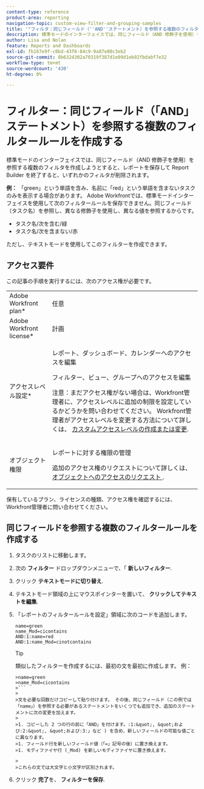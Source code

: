```yaml
---
content-type: reference
product-area: reporting
navigation-topic: custom-view-filter-and-grouping-samples
title: '"フィルタ：同じフィールド（''AND''ステートメント）を参照する複数のフィルタールールを作成」'
description: 標準モードのインターフェイスでは、同じフィールド（AND 修飾子を使用）を参照する複数のフィルタを作成しようとすると、レポートを保存して Report Builder を終了すると、いずれかのフィルタが削除されます。
author: Lisa and Nolan
feature: Reports and Dashboards
exl-id: fb167e9f-c8bd-43f6-84c9-9a87e80c3eb2
source-git-commit: 8b6324302a70319f387d1e09d1eb92fbdabf7e32
workflow-type: tm+mt
source-wordcount: '430'
ht-degree: 0%

---
```


# フィルター：同じフィールド（「AND」ステートメント）を参照する複数のフィルタールールを作成する

標準モードのインターフェイスでは、同じフィールド（AND 修飾子を使用）を参照する複数のフィルタを作成しようとすると、レポートを保存して Report Builder を終了すると、いずれかのフィルタが削除されます。

**例：** 「green」という単語を含み、名前に「red」という単語を含まないタスクのみを表示する場合があります。 Adobe Workfrontでは、標準モードインターフェイスを使用して次のフィルタールールを保存できません。同じフィールド（タスク名）を参照し、異なる修飾子を使用し、異なる値を参照するからです。

* タスク名/次を含む/緑
* タスク名/次を含まない/赤

ただし、テキストモードを使用してこのフィルターを作成できます。

## アクセス要件

この記事の手順を実行するには、次のアクセス権が必要です。

<table style="table-layout:auto"> 
 <col> 
 <col> 
 <tbody> 
  <tr> 
   <td role="rowheader">Adobe Workfront plan*</td> 
   <td> <p>任意</p> </td> 
  </tr> 
  <tr> 
   <td role="rowheader">Adobe Workfront license*</td> 
   <td> <p>計画 </p> </td> 
  </tr> 
  <tr> 
   <td role="rowheader">アクセスレベル設定*</td> 
   <td> <p>レポート、ダッシュボード、カレンダーへのアクセスを編集</p> <p>フィルター、ビュー、グループへのアクセスを編集</p> <p>注意：まだアクセス権がない場合は、Workfront管理者に、アクセスレベルに追加の制限を設定しているかどうかを問い合わせてください。 Workfront管理者がアクセスレベルを変更する方法について詳しくは、 <a href="../../../administration-and-setup/add-users/configure-and-grant-access/create-modify-access-levels.md" class="MCXref xref">カスタムアクセスレベルの作成または変更</a>.</p> </td> 
  </tr> 
  <tr> 
   <td role="rowheader">オブジェクト権限</td> 
   <td> <p>レポートに対する権限の管理</p> <p>追加のアクセス権のリクエストについて詳しくは、 <a href="../../../workfront-basics/grant-and-request-access-to-objects/request-access.md" class="MCXref xref">オブジェクトへのアクセスのリクエスト </a>.</p> </td> 
  </tr> 
 </tbody> 
</table>

保有しているプラン、ライセンスの種類、アクセス権を確認するには、Workfront管理者に問い合わせてください。

## 同じフィールドを参照する複数のフィルタールールを作成する

1. タスクのリストに移動します。
1. 次の **フィルター** ドロップダウンメニューで、「 **新しいフィルター**.
1. クリック **テキストモードに切り替え**.
1. テキストモード領域の上にマウスポインターを置いて、 **クリックしてテキストを編集**.
1. 「レポートのフィルタールールを設定」領域に次のコードを追加します。

   ```
   name=green
   name_Mod=cicontains
   AND:1:name=red
   AND:1:name_Mod=cinotcontains
   ```

   >[!TIP]
   >
   >類似したフィルターを作成するには、最初の文を最初に作成します。 例：
   >
   >
   ```
   >name=green
   >name_Mod=cicontains
   >```
   >
   >文を必要な回数だけコピーして貼り付けます。 その後、同じフィールド（この例では「name」）を参照する必要があるステートメントをいくつでも追加でき、追加のステートメントに次の変更を加えます。
   >
   >1. コピーした 2 つの行の前に「AND」を付けます。:1:&quot;, &quot;および:2:&quot;, &quot;および:3:」など ) を含め、新しいフィールドの可能な値ごとに異なります。
   >1. フィールド行を新しいフィールド値（「=」記号の後）に置き換えます。
   >1. モディファイヤ行 (_Mod) を新しいモディファイヤに置き換えます。

   >   
   >これらの文では大文字と小文字が区別されます。

1. クリック **完了**&#x200B;を、 **フィルターを保存**.
